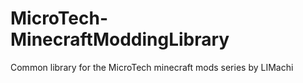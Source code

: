 # MicroTech-MinecraftModdingLibrary
Common library for the MicroTech minecraft mods series by LIMachi
